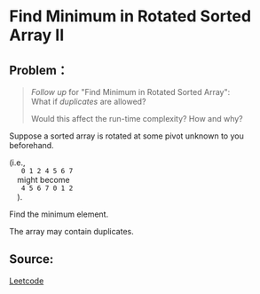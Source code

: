 # Find Minimum in Rotated Sorted Array II

## Problem：

<div class="question-content">
 <p>
 </p>
 <blockquote>
  <p>
   <i>
    Follow up
   </i>
   for "Find Minimum in Rotated Sorted Array":
   <br/>
   What if
   <i>
    duplicates
   </i>
   are allowed?
  </p>
  <p>
   Would this affect the run-time complexity? How and why?
  </p>
 </blockquote>
 <p>
  Suppose a sorted array is rotated at some pivot unknown to you beforehand.
 </p>
 <p>
  (i.e.,
  <code>
   0 1 2 4 5 6 7
  </code>
  might become
  <code>
   4 5 6 7 0 1 2
  </code>
  ).
 </p>
 <p>
  Find the minimum element.
 </p>
 <p>
  The array may contain duplicates.
 </p>
</div>


## Source:
[Leetcode](https://leetcode.com/problems/find-minimum-in-rotated-sorted-array-ii/)
